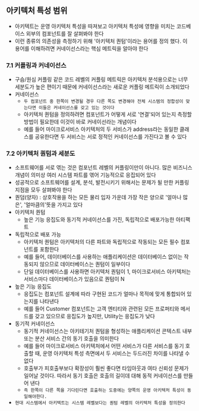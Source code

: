 ## 아키텍처 특성 범위

- 아키텍트는 운영 아키텍처 특성을 따져보고 아키텍처 특성에 영향을 미치는 코드베이스 외부의 컴포넌트를 잘 살펴봐야 한다
- 이런 종류의 의존성을 측정하기 위해 '아키텍처 퀀텀'이라는 용어를 정의 했다. 이 용어를 이해하려면 커네이선스라는 핵심 메트릭을 알아야 한다

### 7.1 커플링과 커네이선스

- 구슴/원심 커플링 같은 코드 레벨의 커플링 메트릭은 아키텍처 분석용으로는 너무 세분도가 높은 편이기 때문에 커네이선스라는 새로운 커플링 메트릭이 소개되었다
- 커네이선스
    - `두 컴포넌트 중 한쪽이 변경될 경우 다른 쪽도 변경해야 전체 시스템의 정합성이 맞는다면 이들은 커네이선스를 갖고 있는 것이다`
    - 아키텍처 퀀텀을 정의하려면 컴포넌트가 어떻게 서로 '연결'되어 있는지 측정할 방법이 필요한데 이것이 바로 커네이선라는 개념이다
    - 예를 들어 마이크로서비스 아키텍처의 두 서비스가 address라는 동일한 클래스를 공유한다면 두 서비스는 서로 정적인 커네이선스를 가진다고 볼 수 있다

### 7.2 아키텍처 퀀텀과 세분도

- 소프트웨어를 서로 엮는 것은 컴포넌트 레벨의 커플링이만이 아니다. 많은 비즈니스 개념이 의미상 여러 시스템 파트를 엮어 기능적으로 응집되어 있다
- 성공적으로 소프트웨어를 설계, 분석, 발전시키기 위해서는 문제가 될 만한 커플링 지점을 모두 살펴봐야 한다
- 퀀덤(양자) : 상호작용을 하는 모든 물리 입자 가운데 가장 작은 양으로 '얼마나 많은', '얼마큼의'뜻을 가지고 있다
- 아키텍처 퀀텀
    - 높은 기능 응집도와 동기적 커네이선스를 가진, 독립적으로 배포가능한 아티팩트
- 독립적으로 배포 가능
    - 아키텍처 퀀텀은 아키텍처의 다른 파트와 독립적으로 작동되는 모든 필수 컴포넌트를 포함한다
    - 예를 들어, 데이터베이스를 사용하는 애플리케이션은 데이터베이스 없이는 작동되지 않으므로 데이터베이스는 퀀텀이 일부이다
    - 단일 데이터베이스를 사용하면 아키텍처 퀀텀이 1, 마이크로서비스 아키텍처는 서비스마다 데이터베이스가 있음으로 퀀텀이 N
- 높은 기능 응집도
    - 응집도는 컴포넌트 설계에 따라 구현된 코드가 얼마나 목적에 맞게 통합되어 있는지를 나타낸다
    - 예를 들어 Customer 컴포넌트는 고객 엔티티와 관련된 모든 프로퍼티와 메서드를 갖고 있으므로 응집도가 높지만, Utility는 응집도가 낮다
- 동기적 커네이선스
    - 동기적 커네이선스는 아키테기처 퀀텀을 형성하는 애플리케이션 콘텍스트 내부 또는 분산 서비스 간의 동기 호출을 의미한다 
    - 예를 들어 마이크로서비스 아키텍처에서 어떤 서비스가 다른 서비스를 동기 호출할 때, 운영 아키텍처 특성 측면에서 두 서비스는 두드러진 차이를 나타낼 수 없다
    - 호출부가 피호출부보다 확장성이 훨씬 좋다면 타임아웃과 여타 신뢰성 문제가 일어날 것이다. 따라서 동기 호출은 호출의 길이데 대해 동적 커네이선스를 만들어 낸다
    - `즉 한쪽이 다른 쪽을 기다린다면 호출하는 도중에는 양쪽의 운영 아키텍처 특성이 동일해야한다.`
- `현대 시스템에서 아키텍트는 시스템 레벨보다는 퀀텀 레벨의 아키텍처 특성을 정의한다`